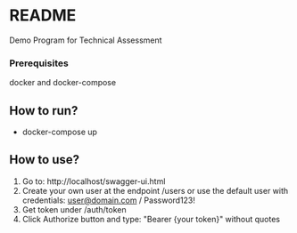 # README #

Demo Program for Technical Assessment

### Prerequisites
docker and docker-compose

## How to run?
 - docker-compose up
 
## How to use?
1. Go to: http://localhost/swagger-ui.html
2. Create your own user at the endpoint /users or use the default user with credentials: user@domain.com / Password123!
3. Get token under /auth/token
4. Click Authorize button and type: "Bearer {your token}" without quotes